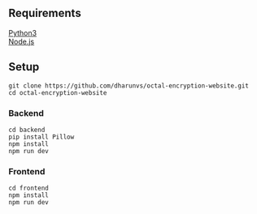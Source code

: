 ## Requirements

[Python3](https://www.python.org/downloads/windows/)\
[Node.js](https://nodejs.org/en)

## Setup

```
git clone https://github.com/dharunvs/octal-encryption-website.git
cd octal-encryption-website
```

### Backend

```
cd backend
pip install Pillow
npm install
npm run dev
```

### Frontend

```
cd frontend
npm install
npm run dev
```
